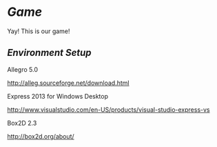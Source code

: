 *Game*
====

Yay! This is our game!

*Environment Setup*
---

Allegro 5.0

http://alleg.sourceforge.net/download.html

Express 2013 for Windows Desktop

http://www.visualstudio.com/en-US/products/visual-studio-express-vs

Box2D 2.3

http://box2d.org/about/
